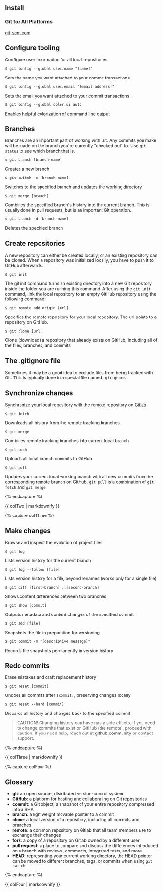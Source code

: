 
## Install

### Git for All Platforms

[git-scm.com](https://git-scm.com)

## Configure tooling

Configure user information for all local repositories

```$ git config --global user.name "[name]"```

Sets the name you want attached to your commit transactions

```$ git config --global user.email "[email address]"```

Sets the email you want attached to your commit transactions

```$ git config --global color.ui auto```

Enables helpful colorization of command line output

## Branches

Branches are an important part of working with Git. Any commits you make will be made on the branch you're currently "checked out" to. Use `git status` to see which branch that is.

```$ git branch [branch-name]```

Creates a new branch

```$ git switch -c [branch-name]```

Switches to the specified branch and updates the working directory

```$ git merge [branch]```

Combines the specified branch's history into the current branch. This is usually done in pull requests, but is an important Git operation.

```$ git branch -d [branch-name]```

Deletes the specified branch

## Create repositories

A new repository can either be created locally, or an existing repository can be cloned. When a repository was initialized locally, you have to push it to GitHub afterwards.

```$ git init```

The git init command turns an existing directory into a new Git repository inside the folder you are running this command. After using the `git init` command, link the local repository to an empty GitHub repository using the following command:

```$ git remote add origin [url]```

Specifies the remote repository for your local repository. The url points to a repository on GitHub.

```$ git clone [url]```

Clone (download) a repository that already exists on GitHub, including all of the files, branches, and commits

## The .gitignore file

Sometimes it may be a good idea to exclude files from being tracked with Git. This is typically done in a special file named `.gitignore`.

## Synchronize changes

Synchronize your local repository with the remote repository on [Gitlab](repo.creditas.cz/git)

```$ git fetch```

Downloads all history from the remote tracking branches

```$ git merge```

Combines remote tracking branches into current local branch

```$ git push```

Uploads all local branch commits to GitHub

```$ git pull```

Updates your current local working branch with all new commits from the corresponding remote branch on GitHub. `git pull` is a combination of `git fetch` and `git merge`

{% endcapture %}
<div class="col-md-6">
{{ colTwo | markdownify }}
</div>
<div class="clearfix"></div>

{% capture colThree %}

## Make changes

Browse and inspect the evolution of project files

```$ git log```

Lists version history for the current branch

```$ git log --follow [file]```

Lists version history for a file, beyond renames (works only for a single file)

```$ git diff [first-branch]...[second-branch]```

Shows content differences between two branches

```$ git show [commit]```

Outputs metadata and content changes of the specified commit

```$ git add [file]```

Snapshots the file in preparation for versioning

```$ git commit -m "[descriptive message]"```

Records file snapshots permanently in version history

## Redo commits

Erase mistakes and craft replacement history

```$ git reset [commit]```

Undoes all commits after `[commit]`, preserving changes locally

```$ git reset --hard [commit]```

Discards all history and changes back to the specified commit

> CAUTION! Changing history can have nasty side effects. If you need to change commits that exist on GitHub (the remote), proceed with caution. If you need help, reach out at [github.community](https://github.community) or contact support.

{% endcapture %}
<div class="col-md-6">
{{ colThree | markdownify }}
</div>

{% capture colFour %}

## Glossary

- **git**: an open source, distributed version-control system
- **GitHub**: a platform for hosting and collaborating on Git repositories
- **commit**: a Git object, a snapshot of your entire repository compressed into a SHA
- **branch**: a lightweight movable pointer to a commit
- **clone**: a local version of a repository, including all commits and branches
- **remote**: a common repository on Gitlab that all team members use to exchange their changes
- **fork**: a copy of a repository on Gitlab owned by a different user
- **pull request**: a place to compare and discuss the differences introduced on a branch with reviews, comments, integrated tests, and more
- **HEAD**: representing your current working directory, the HEAD pointer can be moved to different branches, tags, or commits when using `git switch`

{% endcapture %}
<div class="col-md-6">
{{ colFour | markdownify }}
</div>
<div class="clearfix"></div>
